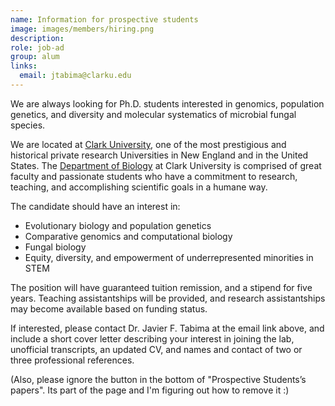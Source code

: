 ```yaml
---
name: Information for prospective students
image: images/members/hiring.png
description: 
role: job-ad
group: alum
links:
  email: jtabima@clarku.edu
---
```


We are always looking for Ph.D. students interested in genomics, population genetics, and diversity and molecular systematics of microbial fungal species. 

We are located at [Clark University](https://www.clarku.edu/), one of the most prestigious and historical private research Universities in New England and in the United States. The [Department of Biology](https://www.clarku.edu/departments/biology/) at Clark University is comprised of great faculty and passionate students who have a commitment to research, teaching, and accomplishing scientific goals in a humane way.

The candidate should have an interest in:

-	Evolutionary biology and population genetics
-	Comparative genomics and computational biology
-	Fungal biology
-	Equity, diversity, and empowerment of underrepresented minorities in STEM

The position will have guaranteed tuition remission, and a stipend for five years. Teaching assistantships will be provided, and research assistantships may become available based on funding status.

If interested, please contact Dr. Javier F. Tabima at the email link above, and include a short cover letter describing your interest in joining the lab, unofficial transcripts, an updated CV, and names and contact of two or three professional references.

(Also, please ignore the button in the bottom of "Prospective Students’s papers". Its part of the page and I'm figuring out how to remove it :) 
